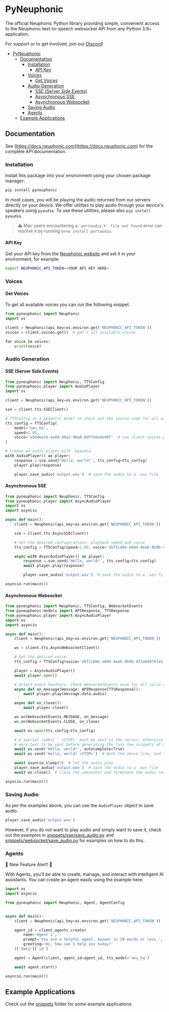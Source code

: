 # PyNeuphonic
The official Neuphonic Python library providing simple, convenient access to the Neuphonic text-to-speech websocket
API from any Python 3.9+ application.

For support or to get involved, join our [Discord](https://discord.gg/G258vva7gZ)!

- [PyNeuphonic](#pyneuphonic)
  - [Documentation](#documentation)
    - [Installation](#installation)
      - [API Key](#api-key)
    - [Voices](#voices)
      - [Get Voices](#get-voices)
    - [Audio Generation](#audio-generation)
      - [SSE (Server Side Events)](#sse-server-side-events)
      - [Asynchronous SSE](#asynchronous-sse)
      - [Asynchronous Websocket](#asynchronous-websocket)
    - [Saving Audio](#saving-audio)
    - [Agents](#agents)
  - [Example Applications](#example-applications)

## Documentation
See [https://docs.neuphonic.com](https://docs.neuphonic.com) for the complete API documentation.

### Installation
Install this package into your environment using your chosen package manager:

```bash
pip install pyneuphonic
```

In most cases, you will be playing the audio returned from our servers directly on your device.
We offer utilities to play audio through your device's speakers using `pyaudio`.
To use these utilities, please also `pip install pyaudio`.

> :warning: Mac users encountering a `'portaudio.h' file not found` error can resolve it by running
> `brew install portaudio`.

#### API Key
Get your API key from the [Neuphonic website](https://beta.neuphonic.com) and set it in your
environment, for example:
```bash
export NEUPHONIC_API_TOKEN=<YOUR API KEY HERE>
```

### Voices
#### Get Voices
To get all available voices you can run the following snippet.
```python
from pyneuphonic import Neuphonic
import os

client = Neuphonic(api_key=os.environ.get('NEUPHONIC_API_TOKEN'))
voices = client.voices.get()  # get's all available voices

for voice in voices:
    print(voice)
```

### Audio Generation
#### SSE (Server Side Events)
```python
from pyneuphonic import Neuphonic, TTSConfig
from pyneuphonic.player import AudioPlayer
import os

client = Neuphonic(api_key=os.environ.get('NEUPHONIC_API_TOKEN'))

sse = client.tts.SSEClient()

# TTSConfig is a pydantic model so check out the source code for all valid options
tts_config = TTSConfig(
    model='neu_hq',
    speed=1.05,
    voice='e564ba7e-aa8d-46a2-96a8-8dffedade48f'  # use client.voices.get() to view all voice ids
)

# Create an audio player with `pyaudio`
with AudioPlayer() as player:
    response = sse.send('Hello, world!', tts_config=tts_config)
    player.play(response)

    player.save_audio('output.wav')  # save the audio to a .wav file
```

#### Asynchronous SSE
```python
from pyneuphonic import Neuphonic, TTSConfig
from pyneuphonic.player import AsyncAudioPlayer
import os
import asyncio

async def main():
    client = Neuphonic(api_key=os.environ.get('NEUPHONIC_API_TOKEN'))

    sse = client.tts.AsyncSSEClient()

    # Set the desired configurations: playback speed and voice
    tts_config = TTSConfig(speed=1.05, voice='ebf2c88e-e69d-4eeb-9b9b-9f3a648787a5')

    async with AsyncAudioPlayer() as player:
        response = sse.send('Hello, world!', tts_config=tts_config)
        await player.play(response)

        player.save_audio('output.wav')  # save the audio to a .wav file

asyncio.run(main())
```

#### Asynchronous Websocket
```python
from pyneuphonic import Neuphonic, TTSConfig, WebsocketEvents
from pyneuphonic.models import APIResponse, TTSResponse
from pyneuphonic.player import AsyncAudioPlayer
import os
import asyncio

async def main():
    client = Neuphonic(api_key=os.environ.get('NEUPHONIC_API_TOKEN'))

    ws = client.tts.AsyncWebsocketClient()

    # Set the desired voice
    tts_config = TTSConfig(voice='ebf2c88e-e69d-4eeb-9b9b-9f3a648787a5')

    player = AsyncAudioPlayer()
    await player.open()

    # Attach event handlers. Check WebsocketEvents enum for all valid events.
    async def on_message(message: APIResponse[TTSResponse]):
        await player.play(message.data.audio)

    async def on_close():
        await player.close()

    ws.on(WebsocketEvents.MESSAGE, on_message)
    ws.on(WebsocketEvents.CLOSE, on_close)

    await ws.open(tts_config=tts_config)

    # A special symbol ' <STOP>' must be sent to the server, otherwise the server will wait for
    # more text to be sent before generating the last few snippets of audio
    await ws.send('Hello, world!', autocomplete=True)
    await ws.send('Hello, world! <STOP>')  # Both the above line, and this line, are equivalent

    await asyncio.sleep(3)  # let the audio play
    player.save_audio('output.wav')  # save the audio to a .wav file
    await ws.close()  # close the websocket and terminate the audio resources

asyncio.run(main())
```

### Saving Audio
As per the examples above, you can use the `AudioPlayer` object to save audio.
```python
player.save_audio('output.wav')
```
However, if you do not want to play audio and simply want to save it, check out the examples
in [snippets/sse/save_audio.py](./snippets/sse/save_audio.py) and
[snippets/websocket/save_audio.py](./snippets/websocket/save_audio.py) for examples on how to
do this.

### Agents

🚀 New Feature Alert! 🚀

With Agents, you'll be able to create, manage, and interact with intelligent AI assistants. You can create an agent
easily using the example here:

```python
import os
import asyncio

from pyneuphonic import Neuphonic, Agent, AgentConfig


async def main():
    client = Neuphonic(api_key=os.environ.get('NEUPHONIC_API_TOKEN'))

    agent_id = client.agents.create(
        name='Agent 1',
        prompt='You are a helpful agent. Answer in 10 words or less.',
        greeting='Hi, how can I help you today?'
    )['data']['id']

    agent = Agent(client, agent_id=agent_id, tts_model='neu_hq')

    await agent.start()

asyncio.run(main())
```

## Example Applications
Check out the [snippets](./snippets/) folder for some example applications.
